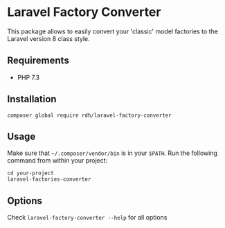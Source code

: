 # Laravel Factory Converter

This package allows to easily convert your 'classic' model factories to the Laravel version 8 class style.

## Requirements

* PHP 7.3

## Installation

```
composer global require rdh/laravel-factory-converter
```

## Usage

Make sure that `~/.composer/vendor/bin` is in your `$PATH`. Run the following command from within your project:

```
cd your-project
laravel-factories-converter
```

## Options

Check `laravel-factory-converter --help` for all options
